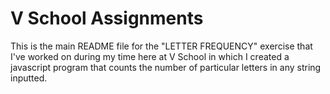 V School Assignments  
====================

This is the main README file for the "LETTER FREQUENCY" exercise that I've worked on during my time here at V School in which I created a javascript program that counts the number of particular letters in any string inputted. 
